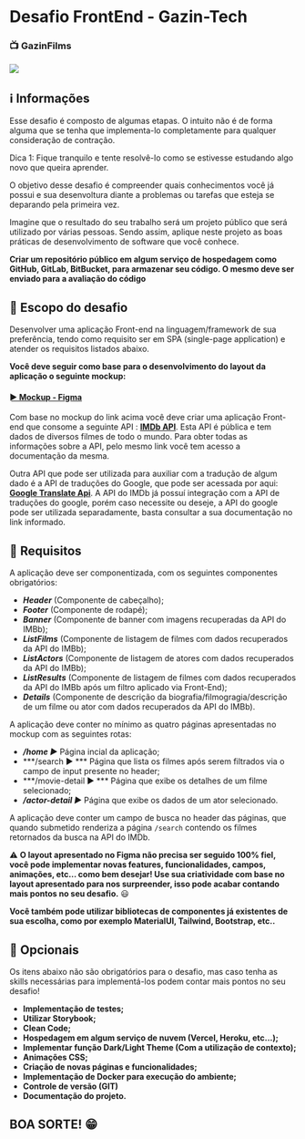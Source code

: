 # Desafio FrontEnd - Gazin-Tech

### 📺 GazinFilms 

![](https://i.ibb.co/pyc6MGS/Group-15.png)

## ℹ️ Informações

Esse desafio é composto de algumas etapas. O intuito não é de forma alguma que se tenha que implementa-lo completamente para qualquer consideração de contração.

Dica 1: Fique tranquilo e tente resolvê-lo como se estivesse estudando algo novo que queira aprender.

O objetivo desse desafio é compreender quais conhecimentos você já possui e sua desenvoltura diante a problemas ou tarefas que esteja se deparando pela primeira vez.

Imagine que o resultado do seu trabalho será um projeto público que será utilizado por várias pessoas. Sendo assim, aplique neste projeto as boas práticas de desenvolvimento de software que você conhece.

**Criar um repositório público em algum serviço de hospedagem como GitHub, GitLab, BitBucket, para armazenar seu código. O mesmo deve ser enviado para a avaliação do código**

## 💬 Escopo do desafio

Desenvolver uma aplicação Front-end na linguagem/framework de sua preferência, tendo como requisito ser em SPA (single-page application) e atender os requisitos listados abaixo.

**Você deve seguir como base para o desenvolvimento do layout da aplicação o seguinte mockup:**
#### [ ► Mockup - Figma ](https://www.figma.com/file/9rnzjWDSvwlENgQNwxfu28/GazinFilms?node-id=110%3A1881)

Com base no mockup do link acima você deve criar uma aplicação Front-end que consome a seguinte API : **[IMDb API](https://rapidapi.com/apidojo/api/imdb8/)**. Esta API é pública e tem dados de diversos filmes de todo o mundo. Para obter todas as informações sobre a API, pelo mesmo link você tem acesso a documentação da mesma.

Outra API que pode ser utilizada para auxiliar com a tradução de algum dado é a API de traduções do Google, que pode ser acessada por aqui: **[Google Translate Api](https://rapidapi.com/googlecloud/api/google-translate1/)**. A API do IMDb já possuí integração com a API de traduções do google, porém caso necessite ou deseje, a API do google pode ser utilizada separadamente, basta consultar a sua documentação no link informado.

## 💽 Requisitos

A aplicação deve ser componentizada, com os seguintes componentes obrigatórios:

- ***Header*** (Componente de cabeçalho);
- ***Footer*** (Componente de rodapé);
- ***Banner*** (Componente de banner com imagens recuperadas da API do IMBb);
- ***ListFilms*** (Componente de listagem de filmes com dados recuperados da API do IMBb);
- ***ListActors*** (Componente de listagem de atores com dados recuperados da API do IMBb);
- ***ListResults*** (Componente de listagem de filmes com dados recuperados da API do IMBb após um filtro aplicado via Front-End);
- ***Details*** (Componente de descrição da biografia/filmogragia/descrição de um filme ou ator com dados recuperados da API do IMBb).

A aplicação deve conter no mínimo as quatro páginas apresentadas no mockup com as seguintes rotas:

- ***/home ►*** Página incial da aplicação;
- ***/search ► *** Página que lista os filmes após serem filtrados via o campo de input presente no header;
- ***/movie-detail ► *** Página que exibe os detalhes de um filme selecionado;
- ***/actor-detail ►*** Página que exibe os dados de um ator selecionado.

A aplicação deve conter um campo de busca no header das páginas, que quando submetido renderiza a página `/search` contendo os filmes retornados da busca na API do IMDb.

⚠️ **O layout apresentado no Figma não precisa ser seguido 100% fiel, você pode implementar novas features, funcionalidades, campos, animações, etc... como bem desejar! Use sua criatividade com base no layout apresentado para nos surpreender, isso pode acabar contando mais pontos no seu desafio.** 😃

**Você também pode utilizar bibliotecas de componentes já existentes de sua escolha, como por exemplo MaterialUI, Tailwind, Bootstrap, etc..**

## 🔋 Opcionais

Os itens abaixo não são obrigatórios para o desafio, mas caso tenha as skills necessárias para implementá-los podem contar mais pontos no seu desafio!

- **Implementação de testes;**
- **Utilizar Storybook;**
- **Clean Code;**
- **Hospedagem em algum serviço de nuvem (Vercel, Heroku, etc...);**
- **Implementar função Dark/Light Theme (Com a utilização de contexto);**
- **Animações CSS;**
- **Criação de novas páginas e funcionalidades;**
- **Implementação de Docker para execução do ambiente;**
- **Controle de versão (GIT)**
- **Documentação do projeto.**

## BOA SORTE! 😁
